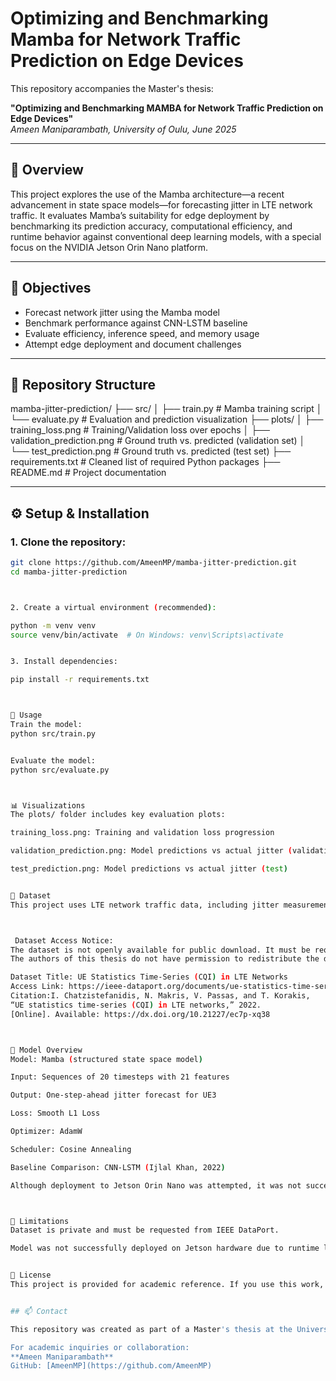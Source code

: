 # Optimizing and Benchmarking Mamba for Network Traffic Prediction on Edge Devices

This repository accompanies the Master's thesis:

**"Optimizing and Benchmarking MAMBA for Network Traffic Prediction on Edge Devices"**  
_Ameen Maniparambath, University of Oulu, June 2025_

---

## 📘 Overview

This project explores the use of the Mamba architecture—a recent advancement in state space models—for forecasting jitter in LTE network traffic. It evaluates Mamba’s suitability for edge deployment by benchmarking its prediction accuracy, computational efficiency, and runtime behavior against conventional deep learning models, with a special focus on the NVIDIA Jetson Orin Nano platform.

---

## 🎯 Objectives

- Forecast network jitter using the Mamba model
- Benchmark performance against CNN-LSTM baseline
- Evaluate efficiency, inference speed, and memory usage
- Attempt edge deployment and document challenges

---

## 📁 Repository Structure

mamba-jitter-prediction/
├── src/
│ ├── train.py # Mamba training script
│ └── evaluate.py # Evaluation and prediction visualization
├── plots/
│ ├── training_loss.png # Training/Validation loss over epochs
│ ├── validation_prediction.png # Ground truth vs. predicted (validation set)
│ └── test_prediction.png # Ground truth vs. predicted (test set)
├── requirements.txt # Cleaned list of required Python packages
├── README.md # Project documentation



---

## ⚙️ Setup & Installation

### 1. Clone the repository:
```bash
git clone https://github.com/AmeenMP/mamba-jitter-prediction.git
cd mamba-jitter-prediction



2. Create a virtual environment (recommended):

python -m venv venv
source venv/bin/activate  # On Windows: venv\Scripts\activate


3. Install dependencies:

pip install -r requirements.txt



🧪 Usage
Train the model:
python src/train.py


Evaluate the model:
python src/evaluate.py



📊 Visualizations
The plots/ folder includes key evaluation plots:

training_loss.png: Training and validation loss progression

validation_prediction.png: Model predictions vs actual jitter (validation)

test_prediction.png: Model predictions vs actual jitter (test)


📂 Dataset
This project uses LTE network traffic data, including jitter measurements and CQI values, from three user devices (UE1–UE3). The final model was trained on UE3 data.



 Dataset Access Notice:
The dataset is not openly available for public download. It must be requested via the official IEEE DataPort page below.
The authors of this thesis do not have permission to redistribute the dataset.

Dataset Title: UE Statistics Time-Series (CQI) in LTE Networks
Access Link: https://ieee-dataport.org/documents/ue-statistics-time-series-cqi-lte-networks
Citation:I. Chatzistefanidis, N. Makris, V. Passas, and T. Korakis, 
“UE statistics time-series (CQI) in LTE networks,” 2022. 
[Online]. Available: https://dx.doi.org/10.21227/ec7p-xq38



🧠 Model Overview
Model: Mamba (structured state space model)

Input: Sequences of 20 timesteps with 21 features

Output: One-step-ahead jitter forecast for UE3

Loss: Smooth L1 Loss

Optimizer: AdamW

Scheduler: Cosine Annealing

Baseline Comparison: CNN-LSTM (Ijlal Khan, 2022)

Although deployment to Jetson Orin Nano was attempted, it was not successful due to ARM64 incompatibility with the Triton backend used in Mamba.



🚫 Limitations
Dataset is private and must be requested from IEEE DataPort.

Model was not successfully deployed on Jetson hardware due to runtime library limitations (Triton / ARM64).


📜 License
This project is provided for academic reference. If you use this work, please cite the thesis and the dataset authors appropriately.


## 📫 Contact

This repository was created as part of a Master's thesis at the University of Oulu.

For academic inquiries or collaboration:
**Ameen Maniparambath**  
GitHub: [AmeenMP](https://github.com/AmeenMP)





